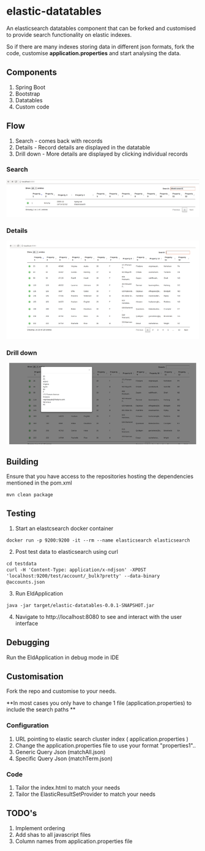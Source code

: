 # elastic-datatables

An elasticsearch datatables component that can be forked and customised to provide search functionality on elastic indexes.

So if there are many indexes storing data in different json formats, fork the code, customise **application.properties** and start analysing the data.

## Components

1. Spring Boot
2. Bootstrap
3. Datatables
4. Custom code 

## Flow

1. Search - comes back with records
2. Details - Record details are displayed in the datatable 
3. Drill down - More details are displayed by clicking individual records

### Search

![search](./search.png)

### Details

![detail](./detail.png)

### Drill down

![more-detail](./more-detail.png)


## Building

Ensure that you have access to the repositories hosting the dependencies mentioned in the pom.xml

```shell
mvn clean package
```

## Testing

1. Start an elastcsearch docker container

```shell
docker run -p 9200:9200 -it --rm --name elasticsearch elasticsearch
```

2. Post test data to elasticsearch using curl

```shell
cd testdata
curl -H 'Content-Type: application/x-ndjson' -XPOST 'localhost:9200/test/account/_bulk?pretty' --data-binary @accounts.json
```

3. Run EldApplication 

```shell
java -jar target/elastic-datatables-0.0.1-SNAPSHOT.jar
```

4. Navigate to http://localhost:8080 to see and interact with the user interface


## Debugging

Run the EldApplication in debug mode in IDE


## Customisation

Fork the repo and customise to your needs.

**In most cases you only have to change 1 file (application.properties) to include the search paths **

### Configuration
1. URL pointing to elastic search cluster index ( application.properties )
2. Change the application.properties file to use your format "properties1"..
3. Generic Query Json (matchAll.json)
4. Specific Query Json (matchTerm.json)

### Code
1. Tailor the index.html to match your needs 
2. Tailor the ElasticResultSetProvider to match your needs

## TODO's

1. Implement ordering
2. Add shas to all javascript files
3. Column names from application.properties file
